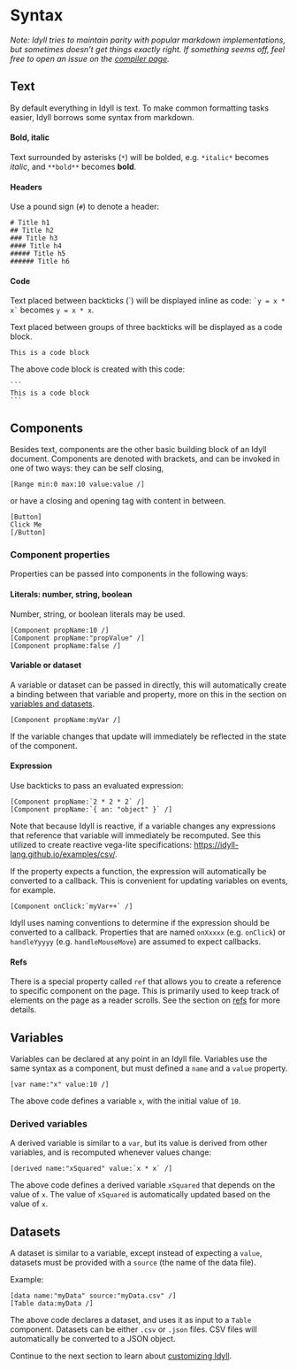
# Syntax

*Note: Idyll tries to maintain parity with popular markdown implementations, but sometimes doesn't get things exactly right. If something seems off, feel free to open an issue on the [compiler page](https://github.com/idyll-lang/idyll-compiler/issues).*

## Text

By default everything in Idyll is text. To make common
formatting tasks easier, Idyll borrows some syntax from markdown.

#### Bold, italic

Text surrounded by asterisks (`*`) will be bolded,
e.g. `*italic*` becomes *italic*, and `**bold**` becomes
**bold**.

#### Headers

Use a pound sign (`#`) to denote a header:

```
# Title h1
## Title h2
### Title h3
#### Title h4
##### Title h5
###### Title h6
```

#### Code

Text placed between backticks (\`) will be displayed inline
as code: `` `y = x * x` `` becomes `y = x * x`.

Text placed between groups of three backticks will be displayed as
a code block.

```
This is a code block
```

The above code block is created with this code:
````
```
This is a code block
```
````


## Components

Besides text, components are the other basic building block of an Idyll document.
Components are denoted with brackets, and can be invoked in one of two ways: they can be self
closing,

```
[Range min:0 max:10 value:value /]
```

or have a closing and opening tag with content in between.

```
[Button]
Click Me
[/Button]
```

### Component properties

Properties can be passed into components
in the following ways:

#### Literals: number, string, boolean

Number, string, or boolean literals may be used.

```
[Component propName:10 /]
[Component propName:"propValue" /]
[Component propName:false /]
```

#### Variable or dataset

A variable or dataset can be passed in directly, this will
automatically create a binding between that variable and property,
more on this in the section on [variables and datasets](/components-variables-and-datasets).

```
[Component propName:myVar /]
```

If the variable changes that update will immediately be reflected in the
state of the component.

#### Expression

Use backticks to pass an evaluated expression:

```
[Component propName:`2 * 2 * 2` /]
[Component propName:`{ an: "object" }` /]
```

Note that because Idyll is reactive, if a variable changes any expressions that reference that
variable will immediately be recomputed. See this utilized to create reactive vega-lite specifications:
https://idyll-lang.github.io/examples/csv/.

If the property expects a function,
the expression will automatically be
converted to a callback. This is convenient
for updating variables on events, for example.

```
[Component onClick:`myVar++` /]
```

Idyll uses naming conventions to determine if the expression should be converted to a callback.
Properties that are named `onXxxxx` (e.g. `onClick`) or `handleYyyyy` (e.g. `handleMouseMove`) are
assumed to expect callbacks.


#### Refs

There is a special property called `ref` that allows you to create a reference to specific
component on the page. This is primarily used to keep track of elements on the page as
a reader scrolls. See the section on [refs](/components-refs) for more details.


## Variables

Variables can be declared at any point in an Idyll file. Variables use
the same syntax as a component, but must defined a `name` and a `value`
property.

```
[var name:"x" value:10 /]
```

The above code defines a variable `x`, with the initial value of `10`.

### Derived variables

A derived variable is similar to a `var`, but its value is derived from
other variables, and is recomputed whenever values change:

```
[derived name:"xSquared" value:`x * x` /]
```

The above code defines a derived variable `xSquared` that depends
on the value of `x`. The value of `xSquared` is automatically updated
based on the value of `x`.

## Datasets

A dataset is similar to a variable, except instead of expecting a
`value`, datasets must be provided with a `source` (the name of the data file).

Example:

```
[data name:"myData" source:"myData.csv" /]
[Table data:myData /]
```

The above code declares a dataset, and uses it as input to a `Table` component.
Datasets can be either `.csv` or `.json` files. CSV files will automatically be
converted to a JSON object.

Continue to the next section to learn about [customizing Idyll](/configuration-and-styles).